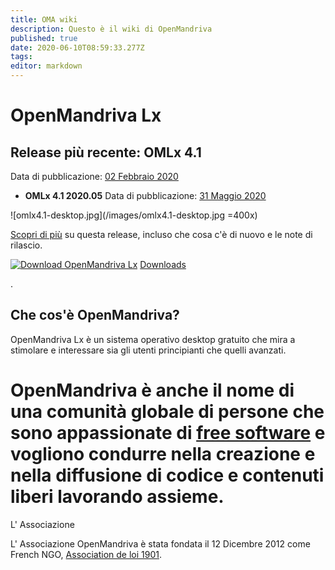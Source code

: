```yaml
---
title: OMA wiki
description: Questo è il wiki di OpenMandriva
published: true
date: 2020-06-10T08:59:33.277Z
tags: 
editor: markdown
---
```


# OpenMandriva Lx



## Release più recente: OMLx 4.1
Data di pubblicazione:  [02 Febbraio 2020]( https://www.openmandriva.org/en/news/article/and-openmandriva-did-better-omlx-4-1-final-release-is-out-now)
* **OMLx 4.1 2020.05**
 Data di pubblicazione: [31 Maggio 2020](https://www.openmandriva.org/en/news/article/openmandriva-lx-4-1-2020-05-snapshot)

![omlx4.1-desktop.jpg](/images/omlx4.1-desktop.jpg =400x)

[Scopri di più](/en/releases/omlx41) su questa release, incluso che cosa c'è di nuovo e le note di rilascio.

[![Download OpenMandriva Lx](https://a.fsdn.com/con/app/sf-download-button)](https://sourceforge.net/projects/openmandriva/files/latest/download)
[Downloads](https://www.openmandriva.org/en/download)

.
## Che cos'è OpenMandriva?
OpenMandriva Lx è un sistema operativo desktop gratuito che mira a stimolare e interessare sia gli utenti principianti che quelli avanzati.

# OpenMandriva è anche il nome di una comunità globale di persone che sono appassionate di [free software](http://en.wikipedia.org/wiki/Free_software) e vogliono condurre nella creazione e nella diffusione di codice e contenuti liberi lavorando assieme.
L' Associazione

L' Associazione OpenMandriva è stata fondata il 12 Dicembre 2012 come French NGO, [Association de loi 1901](https://fr.wikipedia.org/wiki/Association_loi_de_1901). 